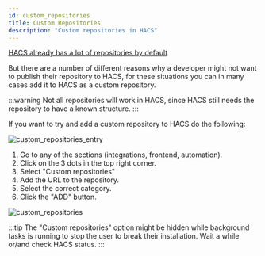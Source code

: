 ```yaml
---
id: custom_repositories
title: Custom Repositories
description: "Custom repositories in HACS"
---
```


[HACS already has a lot of repositories by default](https://hacs.xyz/docs/default_repositories)

But there are a number of different reasons why a developer might not want to publish their repository to HACS, for these situations you can in many cases add it to HACS as a custom repository.

:::warning
Not all repositories will work in HACS, since HACS still needs the repository to have a known structure.
:::

If you want to try and add a custom repository to HACS do the following:

![custom_repositories_entry](/img/custom_repositories_entry.png)

1. Go to any of the sections (integrations, frontend, automation).
1. Click on the 3 dots in the top right corner.
1. Select "Custom repositories"
1. Add the URL to the repository.
1. Select the correct category.
1. Click the "ADD" button.

![custom_repositories](/img/custom_repositories.png)


:::tip
The "Custom repositories" option might be hidden while background tasks is running to stop the user to break their installation. Wait a while or/and check HACS status. 
:::
